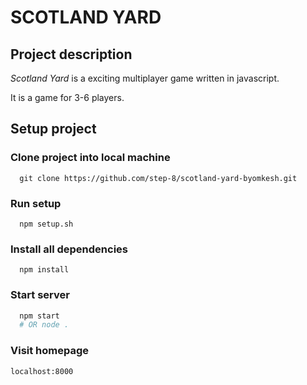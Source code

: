 # SCOTLAND YARD

## __Project description__
_Scotland Yard_ is a exciting multiplayer game
written in javascript.

It is a game for 3-6 players.

## __Setup project__

### Clone project into local machine

```
  git clone https://github.com/step-8/scotland-yard-byomkesh.git
```

### Run setup

```
  npm setup.sh
```

### Install all dependencies

```
  npm install
```

### Start server

``` bash
  npm start 
  # OR node . 
```

### Visit homepage

```
localhost:8000
```